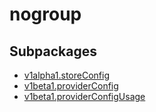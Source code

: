 # nogroup



## Subpackages

* [v1alpha1.storeConfig](v1alpha1/storeConfig/index.md)
* [v1beta1.providerConfig](v1beta1/providerConfig/index.md)
* [v1beta1.providerConfigUsage](v1beta1/providerConfigUsage.md)
